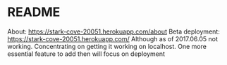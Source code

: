 # README
About: https://stark-cove-20051.herokuapp.com/about
Beta deployment: https://stark-cove-20051.herokuapp.com/ Although as of 2017.06.05 not working. Concentrating on getting it working on localhost. One more essential feature to add then will focus on deployment